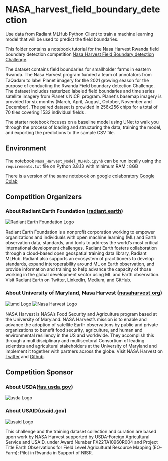 # NASA_harvest_field_boundary_detection
Use data from Radiant MLHub Python Client to train a machine learning model that will be used to predict the field boundaries. 

This folder contains a notebook tutorial for the Nasa Harvest Rwanda field boundary detection competition [Nasa Harvest Field Boundary detection Challenge](https://zindi.africa/competitions/nasa-harvest-field-boundary-detection-challenge). 

The dataset contains field boundaries for smallholder farms in eastern Rwanda. The Nasa Harvest program funded a team of annotators from TaQadam to label Planet imagery for the 2021 growing season for the purpose of conducting the Rwanda Field boundary detection Challenge. The dataset includes rasterized labeled field boundaries and time series satellite imagery from Planet's NICFI program. Planet's basemap imagery is provided for six months (March, April, August, October, November and December). The paired dataset is provided in 256x256 chips for a total of 70 tiles covering 1532 individual fields.

The starter notebook focuses on a baseline model using UNet to walk you through the process of loading and structuring the data, training the model, and exporting the predictions to the sample CSV file.

## Environment
The notebook `Nasa_Harvest_Model_MLHub.ipynb` can be run locally using the `requirements.txt` file on Python 3.8.13 with minimum RAM : 8GB

There is a version of the same notebook on google colaboratory [Google Colab](https://colab.research.google.com/gist/magabenza/f73b79da065913cdbbcdb080bc1d2be9/nasa_harvest_model_mlhub_colab.ipynb)

## Competition Organizers
### About Radiant Earth Foundation ([radiant.earth](https://radiant.earth))
![Radiant Earth Foundation Logo](/images/ref.png)

Radiant Earth Foundation is a nonprofit corporation working to empower organizations and individuals with open machine learning (ML) and Earth observation data, standards, and tools to address the world’s most critical international development challenges. Radiant Earth fosters collaboration through a cloud-based open geospatial training data library, Radiant MLHub. Radiant also supports an ecosystem of practitioners to develop standards, expand interoperability around ML on Earth observation, and provide information and training to help advance the capacity of those working in the global development sector using ML and Earth observation. Visit Radiant Earth on Twitter, LinkedIn, Medium, and GitHub.
### About University of Maryland, Nasa Harvest ([nasaharvest.org](https://nasaharvest.org/))
![umd Logo](/images/umd.png)
![Nasa Harvest Logo](/images/harvest.png)

NASA Harvest is NASA’s Food Security and Agriculture program based at the University of Maryland. NASA Harvest’s mission is to enable and advance the adoption of satellite Earth observations by public and private organizations to benefit food security, agriculture, and human and environmental resiliency in the US and worldwide. They accomplish this through a multidisciplinary and multisectoral Consortium of leading scientists and agricultural stakeholders at the University of Maryland and implement it together with partners across the globe. Visit NASA Harvest on [Twitter](https://twitter.com/HarvestProgram) and [Github](https://github.com/nasaharvest/).

## Competition Sponsor
### About USDA([fas.usda.gov](https://www.fas.usda.gov))
![usda Logo](/images/usda.png)

### About USAID([usaid.gov](https://www.usaid.gov/))
![usaid Logo](/images/usaid.png)

This challenge and the training dataset collection and curation are based upon work by NASA Harvest supported by USDA-Foreign Agricultural Service and USAID, under Award Number FX22TA10960R004 and Project Title Earth Observations for Field Level Agricultural Resource Mapping (EO-Farm): Pilot in Rwanda in Support of NISR. 

